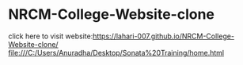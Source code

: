 # NRCM-College-Website-clone
click here to visit website:https://lahari-007.github.io/NRCM-College-Website-clone/
 <a href="https://lahari-007.github.io/NRCM-College-Website-clone/index.html" onclick="window.open('https://lahari-007.github.io/NRCM-College-Website-clone/index.html', '_self');">
file:///C:/Users/Anuradha/Desktop/Sonata%20Training/home.html


</a>

